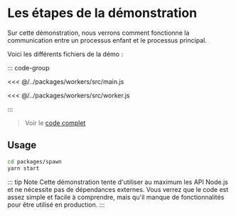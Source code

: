 # Les étapes de la démonstration

Sur cette démonstration, nous verrons comment fonctionne la communication entre un processus enfant et le processus principal.

Voici les différents fichiers de la démo :

::: code-group

<<< @/../packages/workers/src/main.js

<<< @/../packages/workers/src/worker.js

:::

> Voir le [code complet](https://github.com/romakita/bbl-nodejs-workers/tree/main/packages/workers)

## Usage

```sh
cd packages/spawn
yarn start
```

::: tip Note
Cette démonstration tente d'utiliser au maximum les API Node.js et ne nécessite pas de dépendances externes. 
Vous verrez que le code est assez simple et facile à comprendre, mais qu'il manque de fonctionnalités pour être utilisé en production.
:::


  
